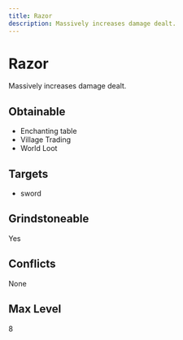 ```yaml
---
title: Razor
description: Massively increases damage dealt.
---
```

# Razor
Massively increases damage dealt.
## Obtainable
- Enchanting table
- Village Trading
- World Loot
## Targets
- sword
## Grindstoneable
Yes
## Conflicts
None
## Max Level
8

